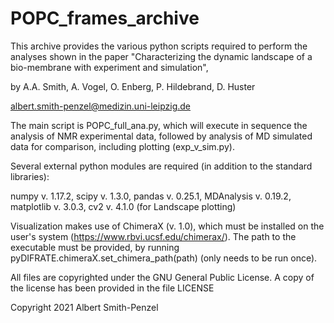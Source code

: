 # POPC_frames_archive
This archive provides the various python scripts required to perform the analyses 
shown in the paper "Characterizing the dynamic landscape of a bio-membrane with 
experiment and simulation", 

by A.A. Smith, A. Vogel, O. Enberg, P. Hildebrand, D. Huster

albert.smith-penzel@medizin.uni-leipzig.de

The main script is POPC_full_ana.py, which will execute in sequence the analysis
of NMR experimental data, followed by analysis of MD simulated data for
comparison, including plotting (exp_v_sim.py).

Several external python modules are required (in addition to the standard libraries):

numpy v. 1.17.2,
scipy v. 1.3.0,
pandas v. 0.25.1,
MDAnalysis v. 0.19.2,
matplotlib v. 3.0.3,
cv2 v. 4.1.0 (for Landscape plotting)

Visualization makes use of ChimeraX (v. 1.0), which must be installed on the user's
system (https://www.rbvi.ucsf.edu/chimerax/). The path to the executable must
be provided, by running pyDIFRATE.chimeraX.set_chimera_path(path) (only needs to be run
once).

All files are copyrighted under the GNU General Public License. A copy of the license has been provided in the file LICENSE

Copyright 2021 Albert Smith-Penzel